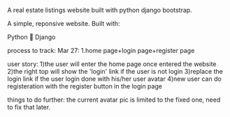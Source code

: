 A real estate listings website built with python django bootstrap.

A simple, reponsive website. Built with:

Python 🐍
Django 


process to track:
Mar 27:
1.home page+login page+register page

  user story: 1)the user will enter the home page once entered the website
              2)the right top will show the 'login' link if the user is not login
              3)replace the login link if the user login done with his/her user avatar
              4)new user can do registeration with the register button in the login page
       
  things to do further: the current avatar pic is limited to the fixed one, need to fix that later.
